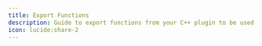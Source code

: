 ```yaml
---
title: Export Functions
description: Guide to export functions from your C++ plugin to be used by other language modules within Plugify.
icon: lucide:share-2
---
```

